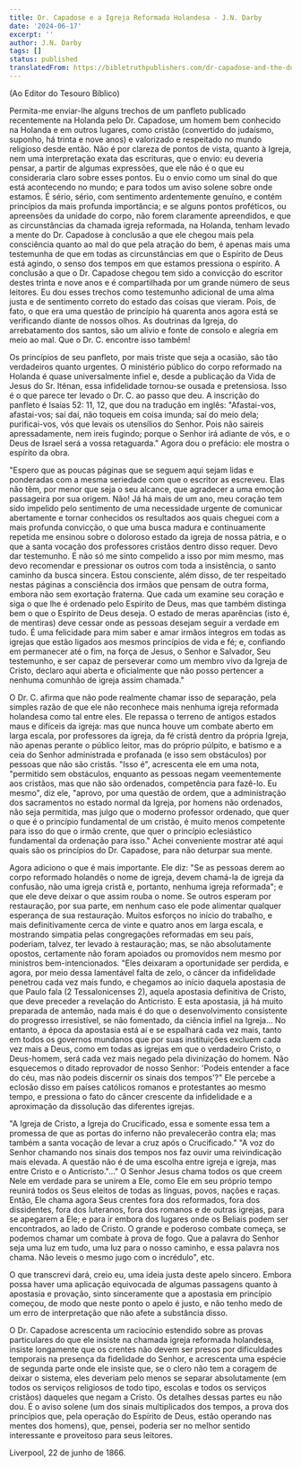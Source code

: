 ```yaml
---
title: Dr. Capadose e a Igreja Reformada Holandesa - J.N. Darby
date: '2024-06-17'
excerpt: ''
author: J.N. Darby
tags: []
status: published
translatedFrom: https://bibletruthpublishers.com/dr-capadose-and-the-dutch-reformed-church/john-nelson-darby-jnd/collected-writings-of-j-n-darby-ecclesiastical-3/la62595
---
```

(Ao Editor do Tesouro Bíblico)

Permita-me enviar-lhe alguns trechos de um panfleto publicado
recentemente na Holanda pelo Dr. Capadose, um homem bem conhecido na
Holanda e em outros lugares, como cristão (convertido do judaísmo,
suponho, há trinta e nove anos) e valorizado e respeitado no mundo
religioso desde então. Não é por clareza de pontos de vista, quanto à
Igreja, nem uma interpretação exata das escrituras, que o envio: eu
deveria pensar, a partir de algumas expressões, que ele não é o que eu
consideraria claro sobre esses pontos. Eu o envio como um sinal do que
está acontecendo no mundo; e para todos um aviso solene sobre onde
estamos. É sério, sério, com sentimento ardentemente genuíno, e contém
princípios da mais profunda importância; e se alguns pontos proféticos,
ou apreensões da unidade do corpo, não forem claramente apreendidos, e
que as circunstâncias da chamada igreja reformada, na Holanda, tenham
levado a mente do Dr. Capadose à conclusão a que ele chegou mais pela
consciência quanto ao mal do que pela atração do bem, é apenas mais uma
testemunha de que em todas as circunstâncias em que o Espírito de Deus
está agindo, o senso dos tempos em que estamos pressiona o espírito. A
conclusão a que o Dr. Capadose chegou tem sido a convicção do escritor
destes trinta e nove anos e é compartilhada por um grande número de seus
leitores. Eu dou esses trechos como testemunho adicional de uma alma
justa e de sentimento correto do estado das coisas que vieram. Pois, de
fato, o que era uma questão de princípio há quarenta anos agora está se
verificando diante de nossos olhos. As doutrinas da Igreja, do
arrebatamento dos santos, são um alívio e fonte de consolo e alegria em
meio ao mal. Que o Dr. C. encontre isso também!

Os princípios de seu panfleto, por mais triste que seja a ocasião, são
tão verdadeiros quanto urgentes. O ministério público do corpo reformado
na Holanda é quase universalmente infiel e, desde a publicação da Vida
de Jesus do Sr. Iténan, essa infidelidade tornou-se ousada e
pretensiosa. Isso é o que parece ter levado o Dr. C. ao passo que deu. A
inscrição do panfleto é Isaías 52: 11, 12, que dou na tradução em
inglês: \"Afastai-vos, afastai-vos; saí daí, não toqueis em coisa
imunda; saí do meio dela; purificai-vos, vós que levais os utensílios do
Senhor. Pois não saireis apressadamente, nem ireis fugindo; porque o
Senhor irá adiante de vós, e o Deus de Israel será a vossa retaguarda.\"
Agora dou o prefácio: ele mostra o espírito da obra.

\"Espero que as poucas páginas que se seguem aqui sejam lidas e
ponderadas com a mesma seriedade com que o escritor as escreveu. Elas
não têm, por menor que seja o seu alcance, que agradecer a uma emoção
passageira por sua origem. Não! Já há mais de um ano, meu coração tem
sido impelido pelo sentimento de uma necessidade urgente de comunicar
abertamente e tornar conhecidos os resultados aos quais cheguei com a
mais profunda convicção, o que uma busca madura e continuamente repetida
me ensinou sobre o doloroso estado da igreja de nossa pátria, e o que a
santa vocação dos professores cristãos dentro disso requer. Devo dar
testemunho. E não só me sinto compelido a isso por mim mesmo, mas devo
recomendar e pressionar os outros com toda a insistência, o santo
caminho da busca sincera. Estou consciente, além disso, de ter
respeitado nestas páginas a consciência dos irmãos que pensam de outra
forma, embora não sem exortação fraterna. Que cada um examine seu
coração e siga o que lhe é ordenado pelo Espírito de Deus, mas que
também distinga bem o que o Espírito de Deus deseja. O estado de meras
aparências (isto é, de mentiras) deve cessar onde as pessoas desejam
seguir a verdade em tudo. É uma felicidade para mim saber e amar irmãos
íntegros em todas as igrejas que estão ligados aos mesmos princípios de
vida e fé; e, confiando em permanecer até o fim, na força de Jesus, o
Senhor e Salvador, Seu testemunho, e ser capaz de perseverar como um
membro vivo da Igreja de Cristo, declaro aqui aberta e oficialmente que
não posso pertencer a nenhuma comunhão de igreja assim chamada.\"

O Dr. C. afirma que não pode realmente chamar isso de separação, pela
simples razão de que ele não reconhece mais nenhuma igreja reformada
holandesa como tal entre eles. Ele repassa o terreno de antigos estados
maus e difíceis da igreja: mas que nunca houve um combate aberto em
larga escala, por professores da igreja, da fé cristã dentro da própria
Igreja, não apenas perante o público leitor, mas do próprio púlpito, e
batismo e a ceia do Senhor administrada e profanada (e isso sem
obstáculos) por pessoas que não são cristãs. \"Isso é\", acrescenta ele
em uma nota, \"permitido sem obstáculos, enquanto as pessoas negam
veementemente aos cristãos, mas que não são ordenados, competência para
fazê-lo. Eu mesmo\", diz ele, \"aprovo, por uma questão de ordem, que a
administração dos sacramentos no estado normal da Igreja, por homens não
ordenados, não seja permitida, mas julgo que o moderno professor
ordenado, que quer o que é o princípio fundamental de um cristão, é
muito menos competente para isso do que o irmão crente, que quer o
princípio eclesiástico fundamental da ordenação para isso.\" Achei
conveniente mostrar até aqui quais são os princípios do Dr. Capadose,
para não deturpar sua mente.

Agora adiciono o que é mais importante. Ele diz: \"Se as pessoas derem
ao corpo reformado holandês o nome de igreja, devem chamá-la de igreja
da confusão, não uma igreja cristã e, portanto, nenhuma igreja
reformada\"; e que ele deve deixar o que assim rouba o nome. Se outros
esperam por restauração, por sua parte, em nenhum caso ele pode
alimentar qualquer esperança de sua restauração. Muitos esforços no
início do trabalho, e mais definitivamente cerca de vinte e quatro anos
em larga escala, e mostrando simpatia pelas congregações reformadas em
seu país, poderiam, talvez, ter levado à restauração; mas, se não
absolutamente opostos, certamente não foram apoiados ou promovidos nem
mesmo por ministros bem-intencionados. \"Eles deixaram a oportunidade
ser perdida, e agora, por meio dessa lamentável falta de zelo, o câncer
da infidelidade penetrou cada vez mais fundo, e chegamos ao início
daquela apostasia de que Paulo fala (2 Tessalonicenses 2), aquela
apostasia definitiva de Cristo, que deve preceder a revelação do
Anticristo. E esta apostasia, já há muito preparada de antemão, nada
mais é do que o desenvolvimento consistente do progresso irresistível,
se não fomentado, da ciência infiel na Igreja\... No entanto, a época da
apostasia está aí e se espalhará cada vez mais, tanto em todos os
governos mundanos que por suas instituições excluem cada vez mais a
Deus, como em todas as igrejas em que o verdadeiro Cristo, o Deus-homem,
será cada vez mais negado pela divinização do homem. Não esquecemos o
ditado reprovador de nosso Senhor: \'Podeis entender a face do céu, mas
não podeis discernir os sinais dos tempos\'?\" Ele percebe a eclosão
disso em países católicos romanos e protestantes ao mesmo tempo, e
pressiona o fato do câncer crescente da infidelidade e a aproximação da
dissolução das diferentes igrejas.

\"A Igreja de Cristo, a Igreja do Crucificado, essa e somente essa tem a
promessa de que as portas do inferno não prevalecerão contra ela; mas
também a santa vocação de levar a cruz após o Crucificado.\" \"A voz do
Senhor chamando nos sinais dos tempos nos faz ouvir uma reivindicação
mais elevada. A questão não é de uma escolha entre igreja e igreja, mas
entre Cristo e o Anticristo.\"\...\" O Senhor Jesus chama todos os que
creem Nele em verdade para se unirem a Ele, como Ele em seu próprio
tempo reunirá todos os Seus eleitos de todas as línguas, povos, nações e
raças. Então, Ele chama agora Seus crentes fora dos reformados, fora dos
dissidentes, fora dos luteranos, fora dos romanos e de outras igrejas,
para se apegarem a Ele; e para ir embora dos lugares onde os Beliais
podem ser encontrados, ao lado de Cristo. O grande e poderoso combate
começa, se podemos chamar um combate à prova de fogo. Que a palavra do
Senhor seja uma luz em tudo, uma luz para o nosso caminho, e essa
palavra nos chama. Não leveis o mesmo jugo com o incrédulo\", etc.

O que transcrevi dará, creio eu, uma ideia justa deste apelo sincero.
Embora possa haver uma aplicação equivocada de algumas passagens quanto
à apostasia e provação, sinto sinceramente que a apostasia em princípio
começou, de modo que neste ponto o apelo é justo, e não tenho medo de um
erro de interpretação que não afete a substância disso.

O Dr. Capadose acrescenta um raciocínio estendido sobre as provas
particulares do que ele insiste na chamada igreja reformada holandesa,
insiste longamente que os crentes não devem ser presos por dificuldades
temporais na presença da fidelidade do Senhor, e acrescenta uma espécie
de segunda parte onde ele insiste que, se o clero não tem a coragem de
deixar o sistema, eles deveriam pelo menos se separar absolutamente (em
todos os serviços religiosos de todo tipo, escolas e todos os serviços
cristãos) daqueles que negam a Cristo. Os detalhes dessas partes eu não
dou. É o aviso solene (um dos sinais multiplicados dos tempos, a prova
dos princípios que, pela operação do Espírito de Deus, estão operando
nas mentes dos homens), que, pensei, poderia ser no melhor sentido
interessante e proveitoso para seus leitores.

Liverpool, 22 de junho de 1866.
